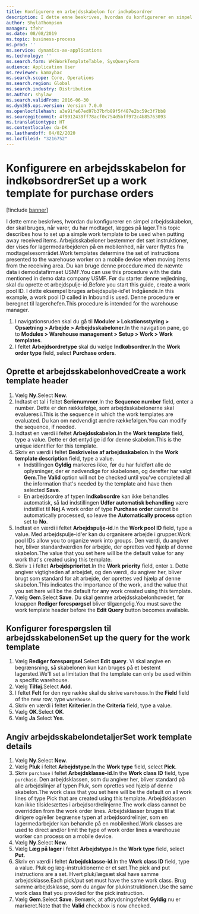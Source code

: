 ```yaml
---
title: Konfigurere en arbejdsskabelon for indkøbsordrer
description: I dette emne beskrives, hvordan du konfigurerer en simpel arbejdsskabelon, der skal bruges, når varer, du har modtaget, lægges på lager.
author: ShylaThompson
manager: tfehr
ms.date: 08/08/2019
ms.topic: business-process
ms.prod: ''
ms.service: dynamics-ax-applications
ms.technology: ''
ms.search.form: WHSWorkTemplateTable, SysQueryForm
audience: Application User
ms.reviewer: kamaybac
ms.search.scope: Core, Operations
ms.search.region: Global
ms.search.industry: Distribution
ms.author: shylaw
ms.search.validFrom: 2016-06-30
ms.dyn365.ops.version: Version 7.0.0
ms.openlocfilehash: a3e91fe67ed97b37bfb89f5f487e2bc59c3f7bb8
ms.sourcegitcommit: 4f9912439ff78acf0c754d5bff972c4b85763093
ms.translationtype: HT
ms.contentlocale: da-DK
ms.lasthandoff: 04/02/2020
ms.locfileid: "3216752"
---
```

# <a name="set-up-a-work-template-for-purchase-orders"></a><span data-ttu-id="7f3c2-103">Konfigurere en arbejdsskabelon for indkøbsordrer</span><span class="sxs-lookup"><span data-stu-id="7f3c2-103">Set up a work template for purchase orders</span></span>

[!include [banner](../../includes/banner.md)]

<span data-ttu-id="7f3c2-104">I dette emne beskrives, hvordan du konfigurerer en simpel arbejdsskabelon, der skal bruges, når varer, du har modtaget, lægges på lager.</span><span class="sxs-lookup"><span data-stu-id="7f3c2-104">This topic describes how to set up a simple work template to be used when putting away received items.</span></span> <span data-ttu-id="7f3c2-105">Arbejdsskabeloner bestemmer det sæt instruktioner, der vises for lagermedarbejderen på en mobilenhed, når varer flyttes fra modtagelsesområdet.</span><span class="sxs-lookup"><span data-stu-id="7f3c2-105">Work templates determine the set of instructions presented to the warehouse worker on a mobile device when moving items from the receiving area.</span></span> <span data-ttu-id="7f3c2-106">Du kan bruge denne procedure med de nævnte data i demodatafirmaet USMF.</span><span class="sxs-lookup"><span data-stu-id="7f3c2-106">You can use this procedure with the data mentioned in demo data company USMF.</span></span> <span data-ttu-id="7f3c2-107">Før du starter denne vejledning, skal du oprette et arbejdspulje-id.</span><span class="sxs-lookup"><span data-stu-id="7f3c2-107">Before you start this guide, create a work pool ID.</span></span> <span data-ttu-id="7f3c2-108">I dette eksempel bruges arbejdspulje-id'et Indgående.</span><span class="sxs-lookup"><span data-stu-id="7f3c2-108">In this example, a work pool ID called in Inbound is used.</span></span> <span data-ttu-id="7f3c2-109">Denne procedure er beregnet til lagerchefen.</span><span class="sxs-lookup"><span data-stu-id="7f3c2-109">This procedure is intended for the warehouse manager.</span></span>

1. <span data-ttu-id="7f3c2-110">I navigationsruden skal du gå til **Moduler > Lokationsstyring > Opsætning > Arbejde > Arbejdsskabeloner**.</span><span class="sxs-lookup"><span data-stu-id="7f3c2-110">In the navigation pane, go to **Modules > Warehouse management > Setup > Work > Work templates**.</span></span>
2. <span data-ttu-id="7f3c2-111">I feltet **Arbejdsordretype** skal du vælge **Indkøbsordrer**.</span><span class="sxs-lookup"><span data-stu-id="7f3c2-111">In the **Work order type** field, select **Purchase orders**.</span></span>

## <a name="create-a-work-template-header"></a><span data-ttu-id="7f3c2-112">Oprette et arbejdsskabelonhoved</span><span class="sxs-lookup"><span data-stu-id="7f3c2-112">Create a work template header</span></span>
1. <span data-ttu-id="7f3c2-113">Vælg **Ny**.</span><span class="sxs-lookup"><span data-stu-id="7f3c2-113">Select **New**.</span></span>
2. <span data-ttu-id="7f3c2-114">Indtast et tal i feltet **Serienummer**.</span><span class="sxs-lookup"><span data-stu-id="7f3c2-114">In the **Sequence number** field, enter a number.</span></span> <span data-ttu-id="7f3c2-115">Dette er den rækkefølge, som arbejdsskabelonerne skal evalueres i.</span><span class="sxs-lookup"><span data-stu-id="7f3c2-115">This is the sequence in which the work templates are evaluated.</span></span> <span data-ttu-id="7f3c2-116">Du kan om nødvendigt ændre rækkefølgen.</span><span class="sxs-lookup"><span data-stu-id="7f3c2-116">You can modify the sequence, if needed.</span></span>  
3. <span data-ttu-id="7f3c2-117">Indtast en værdi i feltet **Arbejdsskabelon**.</span><span class="sxs-lookup"><span data-stu-id="7f3c2-117">In the **Work template** field, type a value.</span></span> <span data-ttu-id="7f3c2-118">Dette er det entydige id for denne skabelon.</span><span class="sxs-lookup"><span data-stu-id="7f3c2-118">This is the unique identifier for this template.</span></span>  
4. <span data-ttu-id="7f3c2-119">Skriv en værdi i feltet **Beskrivelse af arbejdsskabelon**.</span><span class="sxs-lookup"><span data-stu-id="7f3c2-119">In the **Work template description** field, type a value.</span></span>
    - <span data-ttu-id="7f3c2-120">Indstillingen **Gyldig** markeres ikke, før du har fuldført alle de oplysninger, der er nødvendige for skabelonen, og derefter har valgt **Gem**.</span><span class="sxs-lookup"><span data-stu-id="7f3c2-120">The **Valid** option will not be checked until you've completed all the information that's needed by the template and have then selected **Save**.</span></span>  
    - <span data-ttu-id="7f3c2-121">En arbejdsordre af typen **Indkøbsordre** kan ikke behandles automatisk, så lad indstillingen **Udfør automatisk behandling** være indstillet til **Nej**.</span><span class="sxs-lookup"><span data-stu-id="7f3c2-121">A work order of type **Purchase order** cannot be automatically processed, so leave the **Automatically process** option set to **No**.</span></span>  
5. <span data-ttu-id="7f3c2-122">Indtast en værdi i feltet **Arbejdspulje-id**.</span><span class="sxs-lookup"><span data-stu-id="7f3c2-122">In the **Work pool ID** field, type a value.</span></span> <span data-ttu-id="7f3c2-123">Med arbejdspulje-id'er kan du organisere arbejde i grupper.</span><span class="sxs-lookup"><span data-stu-id="7f3c2-123">Work pool IDs allow you to organize work into groups.</span></span> <span data-ttu-id="7f3c2-124">Den værdi, du angiver her, bliver standardværdien for arbejde, der oprettes ved hjælp af denne skabelon.</span><span class="sxs-lookup"><span data-stu-id="7f3c2-124">The value that you set here will be the default value for any work that's created using this template.</span></span>  
6. <span data-ttu-id="7f3c2-125">Skriv `1` i feltet **Arbejdsprioritet**.</span><span class="sxs-lookup"><span data-stu-id="7f3c2-125">In the **Work priority** field, enter `1`.</span></span> <span data-ttu-id="7f3c2-126">Dette angiver vigtigheden af arbejdet, og den værdi, du angiver her, bliver brugt som standard for alt arbejde, der oprettes ved hjælp af denne skabelon.</span><span class="sxs-lookup"><span data-stu-id="7f3c2-126">This indicates the importance of the work, and the value that you set here will be the default for any work created using this template.</span></span>  
7. <span data-ttu-id="7f3c2-127">Vælg **Gem**.</span><span class="sxs-lookup"><span data-stu-id="7f3c2-127">Select **Save**.</span></span> <span data-ttu-id="7f3c2-128">Du skal gemme arbejdsskabelonhovedet, før knappen **Rediger forespørgsel** bliver tilgængelig.</span><span class="sxs-lookup"><span data-stu-id="7f3c2-128">You must save the work template header before the **Edit Query** button becomes available.</span></span>  

## <a name="set-up-the-query-for-the-work-template"></a><span data-ttu-id="7f3c2-129">Konfigurer forespørgslen til arbejdsskabelonen</span><span class="sxs-lookup"><span data-stu-id="7f3c2-129">Set up the query for the work template</span></span>
1. <span data-ttu-id="7f3c2-130">Vælg **Rediger forespørgsel**.</span><span class="sxs-lookup"><span data-stu-id="7f3c2-130">Select **Edit query**.</span></span> <span data-ttu-id="7f3c2-131">Vi skal angive en begrænsning, så skabelonen kun kan bruges på et bestemt lagersted.</span><span class="sxs-lookup"><span data-stu-id="7f3c2-131">We'll set a limitation that the template can only be used within a specific warehouse.</span></span>  
2. <span data-ttu-id="7f3c2-132">Vælg **Tilføj**.</span><span class="sxs-lookup"><span data-stu-id="7f3c2-132">Select **Add**.</span></span>
3. <span data-ttu-id="7f3c2-133">I feltet **Felt** for den nye række skal du skrive `warehouse`.</span><span class="sxs-lookup"><span data-stu-id="7f3c2-133">In the **Field** field of the new row, type `warehouse`.</span></span>
4. <span data-ttu-id="7f3c2-134">Skriv en værdi i feltet **Kriterier**.</span><span class="sxs-lookup"><span data-stu-id="7f3c2-134">In the **Criteria** field, type a value.</span></span>
5. <span data-ttu-id="7f3c2-135">Vælg **OK**.</span><span class="sxs-lookup"><span data-stu-id="7f3c2-135">Select **OK**.</span></span>
6. <span data-ttu-id="7f3c2-136">Vælg **Ja**.</span><span class="sxs-lookup"><span data-stu-id="7f3c2-136">Select **Yes**.</span></span>

## <a name="set-work-template-details"></a><span data-ttu-id="7f3c2-137">Angiv arbejdsskabelondetaljer</span><span class="sxs-lookup"><span data-stu-id="7f3c2-137">Set work template details</span></span>
1. <span data-ttu-id="7f3c2-138">Vælg **Ny**.</span><span class="sxs-lookup"><span data-stu-id="7f3c2-138">Select **New**.</span></span>
2. <span data-ttu-id="7f3c2-139">Vælg **Pluk** i feltet **Arbejdstype**.</span><span class="sxs-lookup"><span data-stu-id="7f3c2-139">In the **Work type** field, select **Pick**.</span></span>
3. <span data-ttu-id="7f3c2-140">Skriv `purchase` i feltet **Arbejdsklasse-id**.</span><span class="sxs-lookup"><span data-stu-id="7f3c2-140">In the **Work class ID** field, type `purchase`.</span></span> <span data-ttu-id="7f3c2-141">Den arbejdsklassen, som du angiver her, bliver standard på alle arbejdslinjer af typen Pluk, som oprettes ved hjælp af denne skabelon.</span><span class="sxs-lookup"><span data-stu-id="7f3c2-141">The work class that you set here will be the default on all work lines of type Pick that are created using this template.</span></span> <span data-ttu-id="7f3c2-142">Arbejdsklassen kan ikke tilsidesættes i arbejdsordrelinjerne.</span><span class="sxs-lookup"><span data-stu-id="7f3c2-142">The work class cannot be overridden from the work order lines.</span></span> <span data-ttu-id="7f3c2-143">Arbejdsklasser bruges til at dirigere og/eller begrænse typen af arbejdsordrelinjer, som en lagermedarbejder kan behandle på en mobilenhed.</span><span class="sxs-lookup"><span data-stu-id="7f3c2-143">Work classes are used to direct and/or limit the type of work order lines a warehouse worker can process on a mobile device.</span></span>  
4. <span data-ttu-id="7f3c2-144">Vælg **Ny**.</span><span class="sxs-lookup"><span data-stu-id="7f3c2-144">Select **New**.</span></span>
5. <span data-ttu-id="7f3c2-145">Vælg **Læg på lager** i feltet **Arbejdstype**.</span><span class="sxs-lookup"><span data-stu-id="7f3c2-145">In the **Work type** field, select **Put**.</span></span>
6. <span data-ttu-id="7f3c2-146">Skriv en værdi i feltet **Arbejdsklasse-id**.</span><span class="sxs-lookup"><span data-stu-id="7f3c2-146">In the **Work class ID** field, type a value.</span></span> <span data-ttu-id="7f3c2-147">Pluk og læg-instruktionerne er et sæt.</span><span class="sxs-lookup"><span data-stu-id="7f3c2-147">The pick and put instructions are a set.</span></span> <span data-ttu-id="7f3c2-148">Hvert pluk/lægsæt skal have samme arbejdsklasse.</span><span class="sxs-lookup"><span data-stu-id="7f3c2-148">Each pick/put set must have the same work class.</span></span> <span data-ttu-id="7f3c2-149">Brug samme arbejdsklasse, som du angav for plukinstruktionen.</span><span class="sxs-lookup"><span data-stu-id="7f3c2-149">Use the same work class that you provided for the pick instruction.</span></span>  
7. <span data-ttu-id="7f3c2-150">Vælg **Gem**.</span><span class="sxs-lookup"><span data-stu-id="7f3c2-150">Select **Save**.</span></span> <span data-ttu-id="7f3c2-151">Bemærk, at afkrydsningsfeltet **Gyldig** nu er markeret.</span><span class="sxs-lookup"><span data-stu-id="7f3c2-151">Note that the **Valid** checkbox is now checked.</span></span>  

